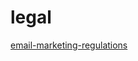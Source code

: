 # legal

[email-marketing-regulations](https://github.com/threeheartsdigital/email-marketing-regulations)
